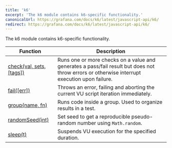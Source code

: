```yaml
---
title: 'k6'
excerpt: 'The k6 module contains k6-specific functionality.'
canonicalUrl: https://grafana.com/docs/k6/latest/javascript-api/k6/
redirect: https://grafana.com/docs/k6/latest/javascript-api/k6/
---
```


The k6 module contains k6-specific functionality.

| Function                                                           | Description                                                                                                                                  |
| ------------------------------------------------------------------ | -------------------------------------------------------------------------------------------------------------------------------------------- |
| [check(val, sets, [tags])](/javascript-api/k6/check) | Runs one or more checks on a value and generates a pass/fail result but does not throw errors or otherwise interrupt execution upon failure. |
| [fail([err])](/javascript-api/k6/fail)                         | Throws an error, failing and aborting the current VU script iteration immediately.                                                           |
| [group(name, fn)](/javascript-api/k6/group)                | Runs code inside a group. Used to organize results in a test.                                                                                |
| [randomSeed(int)](/javascript-api/k6/randomseed)               | Set seed to get a reproducible pseudo-random number using `Math.random`.                                                                     |
| [sleep(t)](/javascript-api/k6/sleep)                             | Suspends VU execution for the specified duration.                                                                                            |
